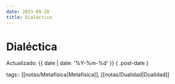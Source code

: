 ```yaml
---
date: 2023-09-28
title: Dialéctica
---
```


# Dialéctica

Actualizado: {{ date | date: '%Y-%m-%d' }} { .post-date }

tags:: [[notas/Metafísica|Metafísica]], [[notas/Dualidad|Dualidad]]
